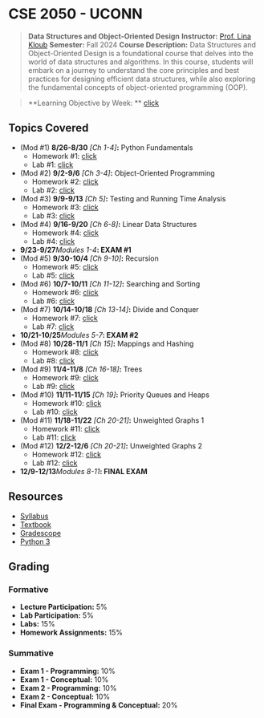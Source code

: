 # CSE 2050 - UCONN
> **Data Structures and Object-Oriented Design**
> **Instructor:** [Prof. Lina Kloub](https://engineering.uconn.edu/person/lina-kloub/)
> **Semester:** Fall 2024
> **Course Description:** Data Structures and Object-Oriented Design is a foundational course that delves into the world of data structures and algorithms. In this course, students will embark on a journey to understand the core principles and best practices for designing efficient data structures, while also exploring the fundamental concepts of object-oriented programming (OOP).

> **Learning Objective by Week: ** [click](LEARNINGOBJBYWEEK.md)

## Topics Covered
- (Mod #1) **8/26-8/30** _[Ch 1-4]_**:** Python Fundamentals
  - Homework #1: [click](Homework/HW1)
  - Lab #1: [click](Labs/Lab1)
- (Mod #2) **9/2-9/6** _[Ch 3-4]_**:** Object-Oriented Programming
  - Homework #2: [click](Homework/HW2)
  - Lab #2: [click](Labs/Lab2)
- (Mod #3) **9/9-9/13** _[Ch 5]_**:** Testing and Running Time Analysis
  - Homework #3: [click](Homework/HW3)
  - Lab #3: [click](Labs/Lab3)
- (Mod #4) **9/16-9/20** _[Ch 6-8]_**:** Linear Data Structures
  - Homework #4: [click](Homework/HW4)
  - Lab #4: [click](Labs/Lab4)
- **9/23-9/27**_Modules 1-4_**: EXAM #1** 
- (Mod #5) **9/30-10/4** _[Ch 9-10]_**:** Recursion
  - Homework #5: [click](Homework/HW5)
  - Lab #5: [click](Labs/Lab5)
- (Mod #6) **10/7-10/11** _[Ch 11-12]_**:** Searching and Sorting
  - Homework #6: [click](Homework/HW6)
  - Lab #6: [click](Labs/Lab6)
- (Mod #7) **10/14-10/18** _[Ch 13-14]_**:** Divide and Conquer
  - Homework #7: [click](Homework/HW7)
  - Lab #7: [click](Labs/Lab7)
- **10/21-10/25**_Modules 5-7_**: EXAM #2**
- (Mod #8) **10/28-11/1** _[Ch 15]_**:** Mappings and Hashing
  - Homework #8: [click](Homework/HW8)
  - Lab #8: [click](Labs/Lab8)
- (Mod #9) **11/4-11/8** _[Ch 16-18]_**:** Trees
  - Homework #9: [click](Homework/HW9)
  - Lab #9: [click](Labs/Lab9)
- (Mod #10) **11/11-11/15** _[Ch 19]_**:** Priority Queues and Heaps
  - Homework #10: [click](Homework/HW10)
  - Lab #10: [click](Labs/Lab10)
- (Mod #11) **11/18-11/22** _[Ch 20-21]_**:** Unweighted Graphs 1
  - Homework #11: [click](Homework/HW11)
  - Lab #11: [click](Labs/Lab11)
- (Mod #12) **12/2-12/6** _[Ch 20-21]_**:** Unweighted Graphs 2
  - Homework #12: [click](Homework/HW12)
  - Lab #12: [click](Labs/Lab12)
- **12/9-12/13**_Modules 8-11_**: FINAL EXAM**

## Resources
- [Syllabus](https://documentcloud.adobe.com/spodintegration/index.html?locale=en-us)
- [Textbook](https://donsheehy.github.io/datastructures/fullbook.pdf)
- [Gradescope](https://www.gradescope.com/)
- [Python 3](https://www.python.org/downloads/)

## Grading
### Formative
- **Lecture Participation:** 5%
- **Lab Participation:** 5%
- **Labs:** 15%
- **Homework Assignments:** 15%
### Summative
- **Exam 1 - Programming:** 10%
- **Exam 1 - Conceptual:** 10%
- **Exam 2 - Programming:** 10%
- **Exam 2 - Conceptual:** 10%
- **Final Exam - Programming & Conceptual:** 20%